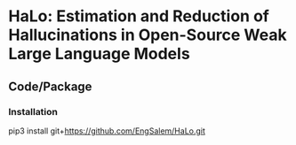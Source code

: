 # HaLo: Estimation and Reduction of Hallucinations in Open-Source Weak Large Language Models

## Code/Package

### Installation
pip3 install git+https://github.com/EngSalem/HaLo.git


